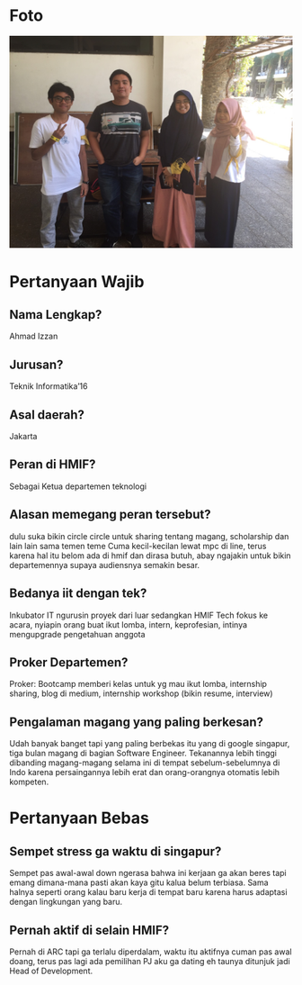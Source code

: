 # Foto
![foto](./foto-16518132-16518158-16518342.jpg)

# Pertanyaan Wajib
## Nama Lengkap?
Ahmad Izzan

## Jurusan?
Teknik Informatika’16

## Asal daerah?
Jakarta

## Peran di HMIF?
Sebagai Ketua departemen teknologi

## Alasan memegang peran tersebut?
dulu suka bikin circle circle untuk sharing tentang magang, scholarship dan lain lain sama temen teme Cuma kecil-kecilan lewat mpc di line, terus karena hal itu belom ada di hmif dan dirasa butuh, abay ngajakin untuk bikin departemennya supaya audiensnya semakin besar.

## Bedanya iit dengan tek?
Inkubator IT ngurusin proyek dari luar sedangkan
HMIF Tech fokus ke acara, nyiapin orang buat ikut lomba, intern, keprofesian, intinya mengupgrade pengetahuan anggota

## Proker Departemen?
Proker: Bootcamp memberi kelas untuk yg mau ikut lomba, internship sharing, blog di medium, internship workshop (bikin resume, interview)

## Pengalaman magang yang paling berkesan?
Udah banyak banget tapi yang paling berbekas itu yang di google singapur, tiga bulan magang di bagian Software Engineer. Tekanannya lebih tinggi dibanding magang-magang selama ini di tempat sebelum-sebelumnya di Indo karena persaingannya lebih erat dan orang-orangnya otomatis lebih kompeten.

# Pertanyaan Bebas
## Sempet stress ga waktu di singapur?
Sempet pas awal-awal down ngerasa bahwa ini kerjaan ga akan beres tapi emang dimana-mana pasti akan kaya gitu kalua belum terbiasa. Sama halnya seperti orang kalau baru kerja di tempat baru karena harus adaptasi dengan lingkungan yang baru.

## Pernah aktif di selain HMIF?
Pernah di ARC tapi ga terlalu diperdalam, waktu itu aktifnya cuman pas awal doang, terus pas lagi ada pemilihan PJ aku ga dating eh taunya ditunjuk jadi Head of Development.
